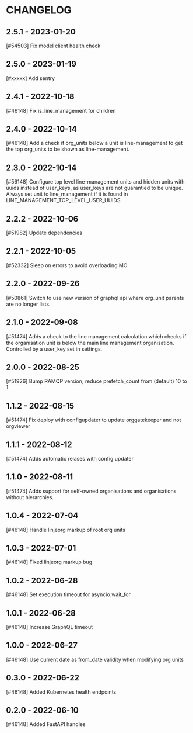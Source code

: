 <!--
SPDX-FileCopyrightText: 2021 Magenta ApS <https://magenta.dk>
SPDX-License-Identifier: MPL-2.0
-->

CHANGELOG
=========

2.5.1 - 2023-01-20
------------------

[#54503] Fix model client health check

2.5.0 - 2023-01-19
------------------

[#xxxxx] Add sentry

2.4.1 - 2022-10-18
------------------

[#46148] Fix is_line_management for children

2.4.0 - 2022-10-14
------------------

[#46148] Add a check if org_units below a unit is line-management to get the top org_units to be shown as line-management.

2.3.0 - 2022-10-14
------------------

[#56148] Configure top level line-management units and hidden units with uuids instead of user_keys, as user_keys are not guarantied to be unique. Always set unit to line_management if it is found in LINE_MANAGEMENT_TOP_LEVEL_USER_UUIDS

2.2.2 - 2022-10-06
------------------

[#51982] Update dependencies

2.2.1 - 2022-10-05
------------------

[#52332] Sleep on errors to avoid overloading MO

2.2.0 - 2022-09-26
------------------

[#50861] Switch to use new version of graphql api where org_unit parents are no longer lists.

2.1.0 - 2022-09-08
------------------

[#51474] Adds a check to the line management calculation which checks if the organisation unit is below the main line management organisation. Controlled by a user_key set in settings.

2.0.0 - 2022-08-25
------------------

[#51926] Bump RAMQP version; reduce prefetch_count from (default) 10 to 1

1.1.2 - 2022-08-15
------------------

[#51474] Fix deploy with configupdater to update orggatekeeper and not orgviewer

1.1.1 - 2022-08-12
------------------

[#51474] Adds automatic relases with config updater

1.1.0 - 2022-08-11
------------------

[#51474] Adds support for self-owned organisations and organisations without hierarchies.

1.0.4 - 2022-07-04
------------------

[#46148] Handle linjeorg markup of root org units

1.0.3 - 2022-07-01
------------------

[#46148] Fixed linjeorg markup bug

1.0.2 - 2022-06-28
------------------

[#46148] Set execution timeout for asyncio.wait_for

1.0.1 - 2022-06-28
------------------

[#46148] Increase GraphQL timeout

1.0.0 - 2022-06-27
------------------

[#46148] Use current date as from_date validity when modifying org units

0.3.0 - 2022-06-22
------------------

[#46148] Added Kubernetes health endpoints

0.2.0 - 2022-06-10
------------------

[#46148] Added FastAPI handles

